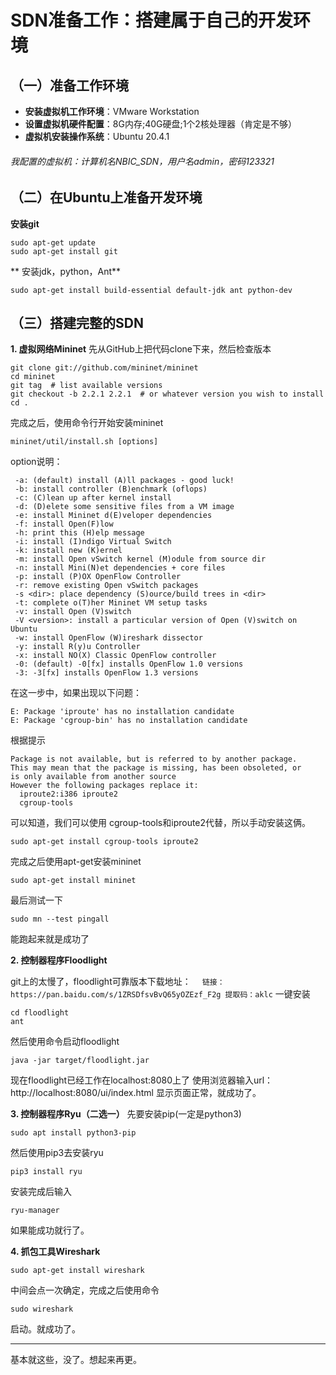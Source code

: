 # SDN准备工作：搭建属于自己的开发环境

## （一）准备工作环境

- **安装虚拟机工作环境**：VMware Workstation
- **设置虚拟机硬件配置**：8G内存;40G硬盘;1个2核处理器（肯定是不够）
- **虚拟机安装操作系统**：Ubuntu 20.4.1

###### 我配置的虚拟机：计算机名NBIC_SDN，用户名admin，密码123321

## （二）在Ubuntu上准备开发环境

**安装git**
```shell
sudo apt-get update
sudo apt-get install git
```
** 安装jdk，python，Ant**
```shell
sudo apt-get install build-essential default-jdk ant python-dev
```
## （三）搭建完整的SDN

**1. 虚拟网络Mininet**
先从GitHub上把代码clone下来，然后检查版本
```shell
git clone git://github.com/mininet/mininet
cd mininet
git tag  # list available versions
git checkout -b 2.2.1 2.2.1  # or whatever version you wish to install
cd .
```
完成之后，使用命令行开始安装mininet
```shell
mininet/util/install.sh [options]
```
option说明：

     -a: (default) install (A)ll packages - good luck!
     -b: install controller (B)enchmark (oflops)
     -c: (C)lean up after kernel install
     -d: (D)elete some sensitive files from a VM image
     -e: install Mininet d(E)veloper dependencies
     -f: install Open(F)low
     -h: print this (H)elp message
     -i: install (I)ndigo Virtual Switch
     -k: install new (K)ernel
     -m: install Open vSwitch kernel (M)odule from source dir
     -n: install Mini(N)et dependencies + core files
     -p: install (P)OX OpenFlow Controller
     -r: remove existing Open vSwitch packages
     -s <dir>: place dependency (S)ource/build trees in <dir>
     -t: complete o(T)her Mininet VM setup tasks
     -v: install Open (V)switch
     -V <version>: install a particular version of Open (V)switch on Ubuntu
     -w: install OpenFlow (W)ireshark dissector
     -y: install R(y)u Controller
     -x: install NO(X) Classic OpenFlow controller
     -0: (default) -0[fx] installs OpenFlow 1.0 versions
     -3: -3[fx] installs OpenFlow 1.3 versions
    

在这一步中，如果出现以下问题：
```shell
E: Package 'iproute' has no installation candidate
E: Package 'cgroup-bin' has no installation candidate
```
根据提示
```shell
Package is not available, but is referred to by another package.
This may mean that the package is missing, has been obsoleted, or
is only available from another source
However the following packages replace it:
  iproute2:i386 iproute2
  cgroup-tools
```
可以知道，我们可以使用  cgroup-tools和iproute2代替，所以手动安装这俩。
```shell
sudo apt-get install cgroup-tools iproute2
```
完成之后使用apt-get安装mininet
```shell
sudo apt-get install mininet
```
最后测试一下
```shell
sudo mn --test pingall
```
能跑起来就是成功了

**2. 控制器程序Floodlight**

git上的太慢了，floodlight可靠版本下载地址：
`	链接：https://pan.baidu.com/s/1ZRSDfsvBvQ65yOZEzf_F2g 提取码：aklc `
一键安装
```shell
cd floodlight
ant
```
然后使用命令启动floodlight

```shell
java -jar target/floodlight.jar
```
现在floodlight已经工作在localhost:8080上了
使用浏览器输入url：http://localhost:8080/ui/index.html 
显示页面正常，就成功了。

**3. 控制器程序Ryu（二选一）**
先要安装pip(一定是python3)
```shell
sudo apt install python3-pip 
```
然后使用pip3去安装ryu
```shell
pip3 install ryu
```
安装完成后输入
```shell
ryu-manager
```
如果能成功就行了。

**4. 抓包工具Wireshark**
```shell
sudo apt-get install wireshark
```
中间会点一次确定，完成之后使用命令
```shell
sudo wireshark
```
启动。就成功了。


------------

基本就这些，没了。想起来再更。


